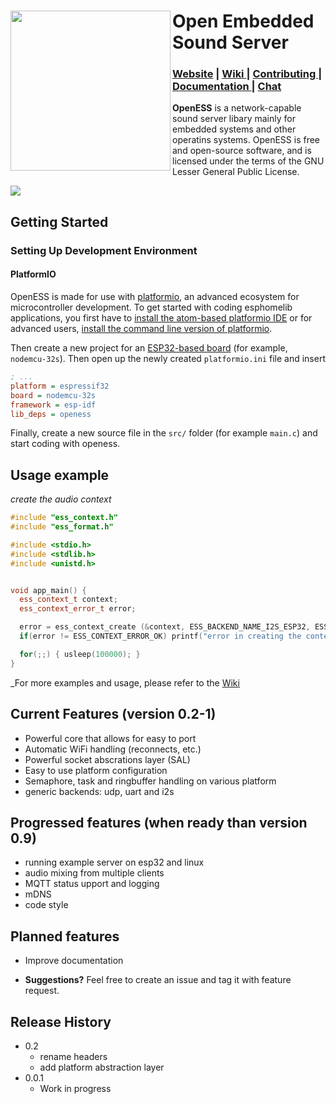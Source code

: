 
<div>
 <img src="https://roseleblood.github.io/openess/Logo-OpenESS.png" width="256" align="left"> 
 <div align="left">
  <h1>Open Embedded Sound Server</h1>
   <h3>
     <a href="https://roseleblood.github.io/">Website</a>
     <span> | </span>
     <a href="https://github.com/RoseLeBlood/openess/wiki">
       Wiki
     </a>
     <span> | </span>
     <a href="https://github.com/RoseLeBlood/openess/blob/master/CONTRIBUTING.md">
       Contributing
     </a>
     <span> | </span>
     <a href="https://roseleblood.github.io/openess/html/d3/dcc/md__r_e_a_d_m_e.html">
       Documentation
     </a>
     <span> | </span>
     <a href="https://webchat.freenode.net/?channels=openess">
       Chat
     </a>
   </h3>
   
 </div>
 
</div>



**OpenESS**  is a network-capable sound server libary mainly for embedded systems and other operatins systems. 
OpenESS is free and open-source software, and is licensed under the terms of the GNU Lesser General Public License.

<a href="https://www.codacy.com/app/RoseLeBlood/openess?utm_source=github.com&amp;utm_medium=referral&amp;utm_content=RoseLeBlood/openess&amp;utm_campaign=Badge_Grade"><img src="https://api.codacy.com/project/badge/Grade/4f0ba2c68a904b8da2f1d45d5f3596d4"/></a>

## Getting Started

### Setting Up Development Environment

#### PlatformIO

OpenESS is made for use with [platformio](http://platformio.org/), an advanced ecosystem for microcontroller
development. To get started with coding esphomelib applications, you first have to 
[install the atom-based platformio IDE](http://platformio.org/platformio-ide) or for advanced users, 
[install the command line version of platformio](http://docs.platformio.org/en/latest/installation.html).

Then create a new project for an [ESP32-based board](http://docs.platformio.org/en/latest/platforms/espressif32.html#boards)
(for example, `nodemcu-32s`). Then open up the newly created `platformio.ini` file and insert

```ini
; ...
platform = espressif32
board = nodemcu-32s
framework = esp-idf
lib_deps = openess
```
Finally, create a new source file in the `src/` folder (for example `main.c`) and start coding with openess.

## Usage example

_create the audio context_ 
```cpp
#include "ess_context.h"
#include "ess_format.h"

#include <stdio.h>
#include <stdlib.h>
#include <unistd.h>


void app_main() {
  ess_context_t context;
  ess_context_error_t error;

  error = ess_context_create (&context, ESS_BACKEND_NAME_I2S_ESP32, ESS_FORMAT_STEREO_44100_16);
  if(error != ESS_CONTEXT_ERROR_OK) printf("error in creating the context\n");

  for(;;) { usleep(100000); }
}


```
_For more examples and usage, please refer to the [Wiki][wiki]

## Current Features (version 0.2-1)

* Powerful core that allows for easy to port 
* Automatic WiFi handling (reconnects, etc.)
* Powerful socket abscrations layer (SAL)
* Easy to use platform configuration 
* Semaphore, task and ringbuffer handling on various platform
* generic backends: udp, uart and i2s

## Progressed features (when ready than version 0.9)

* running example server on esp32 and linux
* audio mixing from multiple clients
* MQTT status upport and logging
* mDNS 
* code style

## Planned features

* Improve documentation

* **Suggestions?** Feel free to create an issue and tag it with feature request.


## Release History

* 0.2
  * rename headers
  * add platform abstraction layer
* 0.0.1
    * Work in progress

[wiki]: https://github.com/RoseLeBlood/openess/wiki

